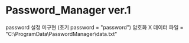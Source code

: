# Password_Manager ver.1

password 설정 미구현 (초기 password = "password")
암호화 X
데이터 파일 = "C:\\ProgramData\\PasswordManager\\data.txt"
